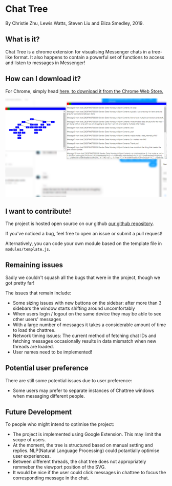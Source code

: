 # Chat Tree
By Christie Zhu, Lewis Watts, Steven Liu and Eliza Smedley, 2019.
## What is it?
Chat Tree is a chrome extension for visualising Messenger chats in a tree-like format. 
It also happens to contain a powerful set of functions to access and listen to messages in Messenger!
## How can I download it?
For Chrome, simply head [here, to download it from the Chrome Web Store.](https://chrome.google.com/webstore/detail/chat-tree/fjejdehlndcmcciepbpielnigfnaefpc) 

![A screenshot of the product.](screenshot.png "This opens little windows on your chat screen.")

## I want to contribute!

The project is hosted open source on our github [our github repository](http://github.com/acenturyandabit/chattree).

If you've noticed a bug, feel free to open an issue or submit a pull request! 

Alternatively, you can code your own module based on the template file in `modules/template.js`.

## Remaining issues

Sadly we couldn't squash all the bugs that were in the project, though we got pretty far!

The issues that remain include:

- Some sizing issues with new buttons on the sidebar: after more than 3 sidebars the window starts shifting around uncomfortably
- When users login / logout on the same device they may be able to see other users' messages
- With a large number of messages it takes a considerable amount of time to load the chattree.
- Network timing issues: The current method of fetching chat IDs and fetching messages occasionally results in data mismatch when new threads are loaded.
- User names need to be implemented!


## Potential user preference

There are still some potential issues due to user preference:

- Some users may prefer to separate instances of Chattree windows when messaging different people.

## Future Development

To people who might intend to optimise the project:

- The project is implemented  using Google Extension. This may limit the scope of users. 
- At the moment, the tree is structured based on  manual setting and replies. NLP(Natural Language Processing) could potantially optimise user experiences.
- Between different threads, the chat tree does not appropriately remmeber the viewport position of the SVG.
- It would be nice if the user could click messages in chattree to focus the corresponding message in the chat.
